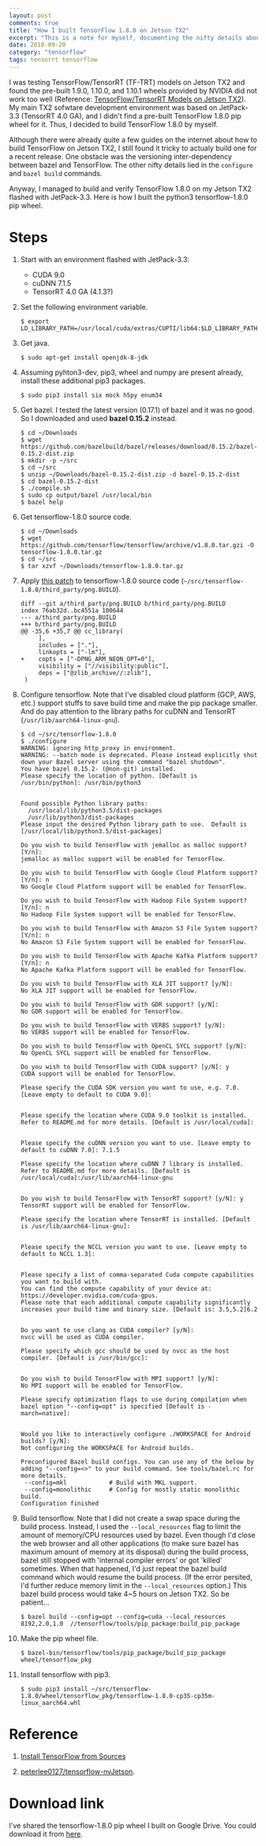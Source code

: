 ```yaml
---
layout: post
comments: true
title: "How I built TensorFlow 1.8.0 on Jetson TX2"
excerpt: "This is a note for myself, documenting the nifty details about how I built tensorflow 1.8.0 pip wheel with TensorRT support on a Jetson TX2 flashed with JetPack-3.3."
date: 2018-09-20
category: "tensorflow"
tags: tensorrt tensorflow
---
```


I was testing TensorFlow/TensorRT (TF-TRT) models on Jetson TX2 and found the pre-built 1.9.0, 1.10.0, and 1.10.1 wheels provided by NVIDIA did not work too well (Reference: [TensorFlow/TensorRT Models on Jetson TX2](https://jkjung-avt.github.io/tf-trt-models/)).  My main TX2 sofwtare development environment was based on JetPack-3.3 (TensorRT 4.0 GA), and I didn't find a pre-built TensorFlow 1.8.0 pip wheel for it.  Thus, I decided to build TensorFlow 1.8.0 by myself.

Although there were already quite a few guides on the internet about how to build TensorFlow on Jetson TX2, I still found it tricky to actualy build one for a recent release.  One obstacle was the versioning inter-dependency between bazel and TensorFlow.  The other nifty details lied in the `configure` and `bazel build` commands.

Anyway, I managed to build and verify TensorFlow 1.8.0 on my Jetson TX2 flashed with JetPack-3.3. Here is how I built the python3 tensorflow-1.8.0 pip wheel.

# Steps

1. Start with an environment flashed with JetPack-3.3:
   * CUDA 9.0
   * cuDNN 7.1.5
   * TensorRT 4.0 GA (4.1.3?)

2. Set the following environment variable.

   ```shell
   $ export LD_LIBRARY_PATH=/usr/local/cuda/extras/CUPTI/lib64:$LD_LIBRARY_PATH
   ```

3. Get java.

   ```shell
   $ sudo apt-get install openjdk-8-jdk
   ```

4. Assuming pyhton3-dev, pip3, wheel and numpy are present already, install these additional pip3 packages.

   ```
   $ sudo pip3 install six mock h5py enum34
   ```

5. Get bazel.  I tested the latest version (0.17.1) of bazel and it was no good.  So I downloaded and used **bazel 0.15.2** instead.

   ```
   $ cd ~/Downloads
   $ wget https://github.com/bazelbuild/bazel/releases/download/0.15.2/bazel-0.15.2-dist.zip
   $ mkdir -p ~/src
   $ cd ~/src
   $ unzip ~/Downloads/bazel-0.15.2-dist.zip -d bazel-0.15.2-dist
   $ cd bazel-0.15.2-dist
   $ ./compile.sh
   $ sudo cp output/bazel /usr/local/bin
   $ bazel help
   ```

6. Get tensorflow-1.8.0 source code.

   ```
   $ cd ~/Downloads
   $ wget https://github.com/tensorflow/tensorflow/archive/v1.8.0.tar.gzi -O tensorflow-1.8.0.tar.gz
   $ cd ~/src
   $ tar xzvf ~/Downloads/tensorflow-1.8.0.tar.gz
   ``` 

7. Apply [this patch](https://github.com/peterlee0127/tensorflow-nvJetson/blob/master/patch/tensorflow1.8.patch) to tensorflow-1.8.0 source code (`~/src/tensorflow-1.8.0/third_party/png.BUILD`).

   ```
   diff --git a/third_party/png.BUILD b/third_party/png.BUILD
   index 76ab32d..bc4551a 100644
   --- a/third_party/png.BUILD
   +++ b/third_party/png.BUILD
   @@ -35,6 +35,7 @@ cc_library(
        ],
        includes = ["."],
        linkopts = ["-lm"],
   +    copts = ["-DPNG_ARM_NEON_OPT=0"],
        visibility = ["//visibility:public"],
        deps = ["@zlib_archive//:zlib"],
    )
   ```

8. Configure tensorflow.  Note that I've disabled cloud platform (GCP, AWS, etc.) support stuffs to save build time and make the pip package smaller.  And do pay attention to the library paths for cuDNN and TensorRT (`/usr/lib/aarch64-linux-gnu`).

   ```shell
   $ cd ~/src/tensorflow-1.8.0
   $ ./configure
   WARNING: ignoring http_proxy in environment.
   WARNING: --batch mode is deprecated. Please instead explicitly shut down your Bazel server using the command "bazel shutdown".
   You have bazel 0.15.2- (@non-git) installed.
   Please specify the location of python. [Default is /usr/bin/python]: /usr/bin/python3
   
   
   Found possible Python library paths:
     /usr/local/lib/python3.5/dist-packages
     /usr/lib/python3/dist-packages
   Please input the desired Python library path to use.  Default is [/usr/local/lib/python3.5/dist-packages]
   
   Do you wish to build TensorFlow with jemalloc as malloc support? [Y/n]: 
   jemalloc as malloc support will be enabled for TensorFlow.
   
   Do you wish to build TensorFlow with Google Cloud Platform support? [Y/n]: n
   No Google Cloud Platform support will be enabled for TensorFlow.
   
   Do you wish to build TensorFlow with Hadoop File System support? [Y/n]: n
   No Hadoop File System support will be enabled for TensorFlow.
   
   Do you wish to build TensorFlow with Amazon S3 File System support? [Y/n]: n
   No Amazon S3 File System support will be enabled for TensorFlow.
   
   Do you wish to build TensorFlow with Apache Kafka Platform support? [Y/n]: n
   No Apache Kafka Platform support will be enabled for TensorFlow.
   
   Do you wish to build TensorFlow with XLA JIT support? [y/N]: 
   No XLA JIT support will be enabled for TensorFlow.
   
   Do you wish to build TensorFlow with GDR support? [y/N]: 
   No GDR support will be enabled for TensorFlow.
   
   Do you wish to build TensorFlow with VERBS support? [y/N]: 
   No VERBS support will be enabled for TensorFlow.
   
   Do you wish to build TensorFlow with OpenCL SYCL support? [y/N]: 
   No OpenCL SYCL support will be enabled for TensorFlow.
   
   Do you wish to build TensorFlow with CUDA support? [y/N]: y
   CUDA support will be enabled for TensorFlow.
   
   Please specify the CUDA SDK version you want to use, e.g. 7.0. [Leave empty to default to CUDA 9.0]: 
   
   
   Please specify the location where CUDA 9.0 toolkit is installed. Refer to README.md for more details. [Default is /usr/local/cuda]: 
   
   
   Please specify the cuDNN version you want to use. [Leave empty to default to cuDNN 7.0]: 7.1.5
   
   Please specify the location where cuDNN 7 library is installed. Refer to README.md for more details. [Default is /usr/local/cuda]:/usr/lib/aarch64-linux-gnu
   
   
   Do you wish to build TensorFlow with TensorRT support? [y/N]: y
   TensorRT support will be enabled for TensorFlow.
   
   Please specify the location where TensorRT is installed. [Default is /usr/lib/aarch64-linux-gnu]:
   
   
   Please specify the NCCL version you want to use. [Leave empty to default to NCCL 1.3]: 
   
   
   Please specify a list of comma-separated Cuda compute capabilities you want to build with.
   You can find the compute capability of your device at: https://developer.nvidia.com/cuda-gpus.
   Please note that each additional compute capability significantly increases your build time and binary size. [Default is: 3.5,5.2]6.2
   
   
   Do you want to use clang as CUDA compiler? [y/N]: 
   nvcc will be used as CUDA compiler.
   
   Please specify which gcc should be used by nvcc as the host compiler. [Default is /usr/bin/gcc]: 
   
   
   Do you wish to build TensorFlow with MPI support? [y/N]: 
   No MPI support will be enabled for TensorFlow.
   
   Please specify optimization flags to use during compilation when bazel option "--config=opt" is specified [Default is -march=native]: 
   
   
   Would you like to interactively configure ./WORKSPACE for Android builds? [y/N]: 
   Not configuring the WORKSPACE for Android builds.
   
   Preconfigured Bazel build configs. You can use any of the below by adding "--config=<>" to your build command. See tools/bazel.rc for more details.
   	--config=mkl         	# Build with MKL support.
   	--config=monolithic  	# Config for mostly static monolithic build.
   Configuration finished
   ```

9. Build tensorflow.  Note that I did not create a swap space during the build process.  Instead, I used the `--local_resources` flag to limit the amount of memory/CPU resources used by bazel.  Even though I'd close the web browser and all other applications (to make sure bazel has maximum amount of memory at its disposal) during the build process, bazel still stopped with 'internal compiler errors' or got 'killed' sometimes.  When that happened, I'd just repeat the bazel build command which would resume the build process.  (If the error persited, I'd further reduce memory limit in the `--local_resources` option.)  This bazel build process would take 4~5 hours on Jetson TX2.  So be patient...

   ```shell
   $ bazel build --config=opt --config=cuda --local_resources 8192,2.0,1.0  //tensorflow/tools/pip_package:build_pip_package
   ```

10. Make the pip wheel file.

    ```
    $ bazel-bin/tensorflow/tools/pip_package/build_pip_package wheel/tensorflow_pkg
    ```

11. Install tensorflow with pip3.

    ```
    $ sudo pip3 install ~/src/tensorflow-1.8.0/wheel/tensorflow_pkg/tensorflow-1.8.0-cp35-cp35m-linux_aarch64.whl
    ```

# Reference

1. [Install TensorFlow from Sources](https://www.tensorflow.org/install/install_sources)

2. [peterlee0127/tensorflow-nvJetson](https://github.com/peterlee0127/tensorflow-nvJetson).

# Download link

I've shared the tensorflow-1.8.0 pip wheel I built on Google Drive. You could download it from [here](https://drive.google.com/file/d/1bAUNe26fKgGXuJiZYs1eT2ig8SCj2gW-/view).
